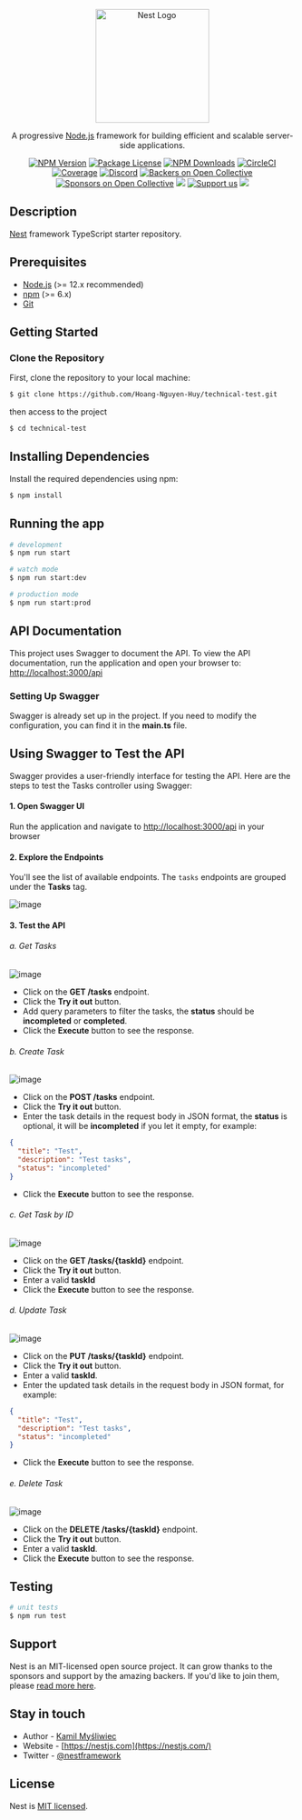 <p align="center">
  <a href="http://nestjs.com/" target="blank"><img src="https://nestjs.com/img/logo-small.svg" width="200" alt="Nest Logo" /></a>
</p>

[circleci-image]: https://img.shields.io/circleci/build/github/nestjs/nest/master?token=abc123def456
[circleci-url]: https://circleci.com/gh/nestjs/nest

  <p align="center">A progressive <a href="http://nodejs.org" target="_blank">Node.js</a> framework for building efficient and scalable server-side applications.</p>
    <p align="center">
<a href="https://www.npmjs.com/~nestjscore" target="_blank"><img src="https://img.shields.io/npm/v/@nestjs/core.svg" alt="NPM Version" /></a>
<a href="https://www.npmjs.com/~nestjscore" target="_blank"><img src="https://img.shields.io/npm/l/@nestjs/core.svg" alt="Package License" /></a>
<a href="https://www.npmjs.com/~nestjscore" target="_blank"><img src="https://img.shields.io/npm/dm/@nestjs/common.svg" alt="NPM Downloads" /></a>
<a href="https://circleci.com/gh/nestjs/nest" target="_blank"><img src="https://img.shields.io/circleci/build/github/nestjs/nest/master" alt="CircleCI" /></a>
<a href="https://coveralls.io/github/nestjs/nest?branch=master" target="_blank"><img src="https://coveralls.io/repos/github/nestjs/nest/badge.svg?branch=master#9" alt="Coverage" /></a>
<a href="https://discord.gg/G7Qnnhy" target="_blank"><img src="https://img.shields.io/badge/discord-online-brightgreen.svg" alt="Discord"/></a>
<a href="https://opencollective.com/nest#backer" target="_blank"><img src="https://opencollective.com/nest/backers/badge.svg" alt="Backers on Open Collective" /></a>
<a href="https://opencollective.com/nest#sponsor" target="_blank"><img src="https://opencollective.com/nest/sponsors/badge.svg" alt="Sponsors on Open Collective" /></a>
  <a href="https://paypal.me/kamilmysliwiec" target="_blank"><img src="https://img.shields.io/badge/Donate-PayPal-ff3f59.svg"/></a>
    <a href="https://opencollective.com/nest#sponsor"  target="_blank"><img src="https://img.shields.io/badge/Support%20us-Open%20Collective-41B883.svg" alt="Support us"></a>
  <a href="https://twitter.com/nestframework" target="_blank"><img src="https://img.shields.io/twitter/follow/nestframework.svg?style=social&label=Follow"></a>
</p>
  <!--[![Backers on Open Collective](https://opencollective.com/nest/backers/badge.svg)](https://opencollective.com/nest#backer)
  [![Sponsors on Open Collective](https://opencollective.com/nest/sponsors/badge.svg)](https://opencollective.com/nest#sponsor)-->

## Description

[Nest](https://github.com/nestjs/nest) framework TypeScript starter repository.

## Prerequisites

- [Node.js](https://nodejs.org/) (>= 12.x recommended)
- [npm](https://www.npmjs.com/get-npm) (>= 6.x)
- [Git](https://git-scm.com/)

## Getting Started

### Clone the Repository

First, clone the repository to your local machine: 

```bash
$ git clone https://github.com/Hoang-Nguyen-Huy/technical-test.git
```

then access to the project

```bash
$ cd technical-test
```

## Installing Dependencies

Install the required dependencies using npm: 

```bash
$ npm install
```

## Running the app

```bash
# development
$ npm run start

# watch mode
$ npm run start:dev

# production mode
$ npm run start:prod
```

## API Documentation

This project uses Swagger to document the API. To view the API documentation, run the application and open your browser to: [http://localhost:3000/api](http://localhost:3000/api)

### Setting Up Swagger

Swagger is already set up in the project. If you need to modify the configuration, you can find it in the **main.ts** file.

## Using Swagger to Test the API

Swagger provides a user-friendly interface for testing the API. Here are the steps to test the Tasks controller using Swagger:

#### 1. Open Swagger UI

Run the application and navigate to [http://localhost:3000/api](http://localhost:3000/api) in your browser

#### 2. Explore the Endpoints

You'll see the list of available endpoints. The `tasks` endpoints are grouped under the **Tasks** tag.

![image](https://github.com/Hoang-Nguyen-Huy/technical-test/assets/121879570/67fd9f75-5827-4b3a-80bd-0a91ecab8697)

#### 3. Test the API

###### a. Get Tasks

![image](https://github.com/Hoang-Nguyen-Huy/technical-test/assets/121879570/6fa64151-723a-4d60-9b6a-23565e152f80)

- Click on the **GET /tasks** endpoint.
- Click the **Try it out** button.
- Add query parameters to filter the tasks, the **status** should be **incompleted** or **completed**.
- Click the **Execute** button to see the response.

###### b. Create Task

![image](https://github.com/Hoang-Nguyen-Huy/technical-test/assets/121879570/e975fbe2-a418-4a39-b85c-41e29465a1cf)

- Click on the **POST /tasks** endpoint.
- Click the **Try it out** button.
- Enter the task details in the request body in JSON format, the **status** is optional, it will be **incompleted** if you let it empty, for example:
```json
{
  "title": "Test",
  "description": "Test tasks",
  "status": "incompleted"
}
```
- Click the **Execute** button to see the response.

###### c. Get Task by ID

![image](https://github.com/Hoang-Nguyen-Huy/technical-test/assets/121879570/d68685e6-a2a1-42c1-8b17-0cc49df93802)

- Click on the **GET /tasks/{taskId}** endpoint.
- Click the **Try it out** button.
- Enter a valid **taskId**
- Click the **Execute** button to see the response.

###### d. Update Task

![image](https://github.com/Hoang-Nguyen-Huy/technical-test/assets/121879570/a129fc4f-3298-4cf5-a8b3-08135f00c309)

- Click on the **PUT /tasks/{taskId}** endpoint.
- Click the **Try it out** button.
- Enter a valid **taskId**.
- Enter the updated task details in the request body in JSON format, for example:
```json
{
  "title": "Test",
  "description": "Test tasks",
  "status": "incompleted"
}
```
- Click the **Execute** button to see the response.

###### e. Delete Task

![image](https://github.com/Hoang-Nguyen-Huy/technical-test/assets/121879570/8b008cc3-b801-4770-b071-3a097f2cef3d)

- Click on the **DELETE /tasks/{taskId}** endpoint.
- Click the **Try it out** button.
- Enter a valid **taskId**.
- Click the **Execute** button to see the response.

## Testing

```bash
# unit tests
$ npm run test
```

## Support

Nest is an MIT-licensed open source project. It can grow thanks to the sponsors and support by the amazing backers. If you'd like to join them, please [read more here](https://docs.nestjs.com/support).

## Stay in touch

- Author - [Kamil Myśliwiec](https://kamilmysliwiec.com)
- Website - [https://nestjs.com](https://nestjs.com/)
- Twitter - [@nestframework](https://twitter.com/nestframework)

## License

Nest is [MIT licensed](LICENSE).
